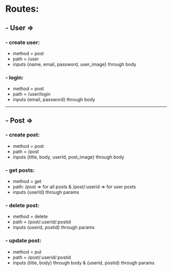 # Routes: 
## - User =>
### - create user: 
  - method = post
  - path = /user
  - inputs {name, email, password, user_image} through body
###  - login:
  - method = post
  - path = /user/login
  - inputs {email, password} through body
  - -------------------------------------------
## - Post => 
### - create post:
  - method = post
  - path = /post
  - inputs {title, body, userId, post_image}  through body
### - get posts:
  - method = get
  - path: /post => for all posts &  /post/:userid => for user posts
  - inputs {userId} through params
### - delete post: 
  - method = delete
  - path = /post/:userid/:postid
  - inputs {userid, postid} through params
### - update post:
  - method = put
  - path = /post/:userid/:postid
  - inputs {title, body} through body & {userid, postid} through params
